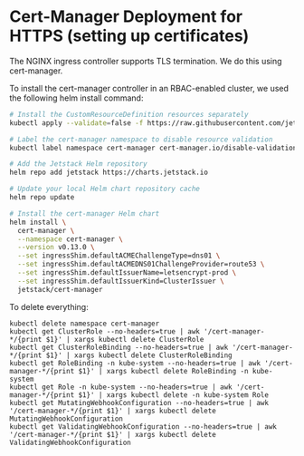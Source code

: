 # Cert-Manager Deployment for HTTPS (setting up certificates)

The NGINX ingress controller supports TLS termination. We do this using
cert-manager.

To install the cert-manager controller in an RBAC-enabled cluster, we used the
following helm install command:

```bash
# Install the CustomResourceDefinition resources separately
kubectl apply --validate=false -f https://raw.githubusercontent.com/jetstack/cert-manager/release-0.13/deploy/manifests/00-crds.yaml

# Label the cert-manager namespace to disable resource validation
kubectl label namespace cert-manager cert-manager.io/disable-validation=true

# Add the Jetstack Helm repository
helm repo add jetstack https://charts.jetstack.io

# Update your local Helm chart repository cache
helm repo update

# Install the cert-manager Helm chart
helm install \
  cert-manager \
  --namespace cert-manager \
  --version v0.13.0 \
  --set ingressShim.defaultACMEChallengeType=dns01 \
  --set ingressShim.defaultACMEDNS01ChallengeProvider=route53 \
  --set ingressShim.defaultIssuerName=letsencrypt-prod \
  --set ingressShim.defaultIssuerKind=ClusterIssuer \
  jetstack/cert-manager
```

To delete everything:

```
kubectl delete namespace cert-manager
kubectl get ClusterRole --no-headers=true | awk '/cert-manager-*/{print $1}' | xargs kubectl delete ClusterRole
kubectl get ClusterRoleBinding --no-headers=true | awk '/cert-manager-*/{print $1}' | xargs kubectl delete ClusterRoleBinding
kubectl get RoleBinding -n kube-system --no-headers=true | awk '/cert-manager-*/{print $1}' | xargs kubectl delete RoleBinding -n kube-system
kubectl get Role -n kube-system --no-headers=true | awk '/cert-manager-*/{print $1}' | xargs kubectl delete -n kube-system Role
kubectl get MutatingWebhookConfiguration --no-headers=true | awk '/cert-manager-*/{print $1}' | xargs kubectl delete MutatingWebhookConfiguration
kubectl get ValidatingWebhookConfiguration --no-headers=true | awk '/cert-manager-*/{print $1}' | xargs kubectl delete ValidatingWebhookConfiguration
```